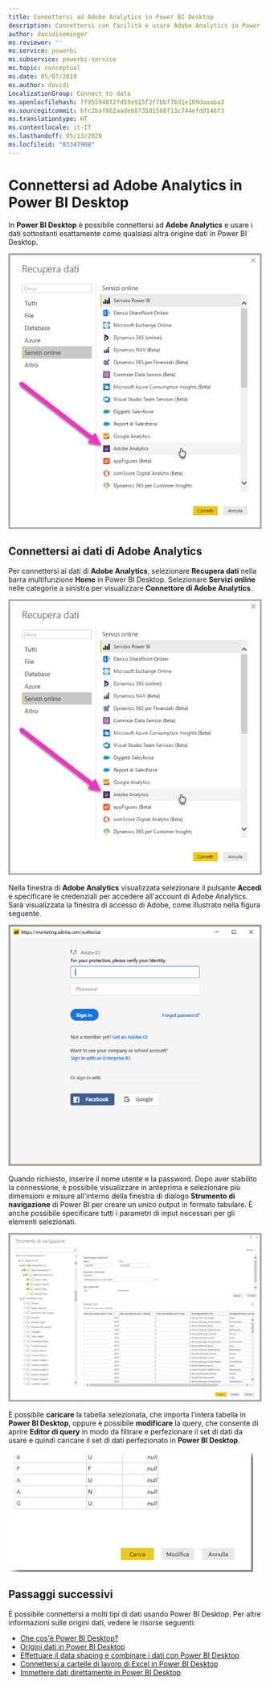 ```yaml
---
title: Connettersi ad Adobe Analytics in Power BI Desktop
description: Connettersi con facilità e usare Adobe Analytics in Power BI Desktop
author: davidiseminger
ms.reviewer: ''
ms.service: powerbi
ms.subservice: powerbi-service
ms.topic: conceptual
ms.date: 05/07/2019
ms.author: davidi
LocalizationGroup: Connect to data
ms.openlocfilehash: ff955948f2fd59e915f2f7bbf76d1e109daaaba3
ms.sourcegitcommit: bfc2baf862aade6873501566f13c744efdd146f3
ms.translationtype: HT
ms.contentlocale: it-IT
ms.lasthandoff: 05/13/2020
ms.locfileid: "83347908"
---
```

# <a name="connect-to-adobe-analytics-in-power-bi-desktop"></a>Connettersi ad Adobe Analytics in Power BI Desktop 
In **Power BI Desktop** è possibile connettersi ad **Adobe Analytics** e usare i dati sottostanti esattamente come qualsiasi altra origine dati in Power BI Desktop. 

![Ottenere i dati da Adobe Analytics](media/desktop-connect-adobe-analytics/connect-adobe-analytics_01.png)

## <a name="connect-to-adobe-analytics-data"></a>Connettersi ai dati di Adobe Analytics
Per connettersi ai dati di **Adobe Analytics**, selezionare **Recupera dati** nella barra multifunzione **Home** in Power BI Desktop. Selezionare **Servizi online** nelle categorie a sinistra per visualizzare **Connettore di Adobe Analytics**.

![Ottenere i dati da Adobe Analytics](media/desktop-connect-adobe-analytics/connect-adobe-analytics_01.png)

Nella finestra di **Adobe Analytics** visualizzata selezionare il pulsante **Accedi** e specificare le credenziali per accedere all'account di Adobe Analytics. Sarà visualizzata la finestra di accesso di Adobe, come illustrato nella figura seguente.

![Accedere ad Adobe Analytics](media/desktop-connect-adobe-analytics/connect-adobe-analytics_03.png)

Quando richiesto, inserire il nome utente e la password. Dopo aver stabilito la connessione, è possibile visualizzare in anteprima e selezionare più dimensioni e misure all'interno della finestra di dialogo **Strumento di navigazione** di Power BI per creare un unico output in formato tabulare. È anche possibile specificare tutti i parametri di input necessari per gli elementi selezionati. 

![Selezionare i dati con lo strumento di navigazione](media/desktop-connect-adobe-analytics/connect-adobe-analytics_04.png)

È possibile **caricare** la tabella selezionata, che importa l'intera tabella in **Power BI Desktop**, oppure è possibile **modificare** la query, che consente di aprire **Editor di query** in modo da filtrare e perfezionare il set di dati da usare e quindi caricare il set di dati perfezionato in **Power BI Desktop**.

![Caricare o modificare i dati nello strumento di navigazione](media/desktop-connect-adobe-analytics/connect-adobe-analytics_05.png)


## <a name="next-steps"></a>Passaggi successivi
È possibile connettersi a molti tipi di dati usando Power BI Desktop. Per altre informazioni sulle origini dati, vedere le risorse seguenti:

* [Che cos'è Power BI Desktop?](../fundamentals/desktop-what-is-desktop.md)
* [Origini dati in Power BI Desktop](desktop-data-sources.md)
* [Effettuare il data shaping e combinare i dati con Power BI Desktop](desktop-shape-and-combine-data.md)
* [Connettersi a cartelle di lavoro di Excel in Power BI Desktop](desktop-connect-excel.md)   
* [Immettere dati direttamente in Power BI Desktop](desktop-enter-data-directly-into-desktop.md)   
